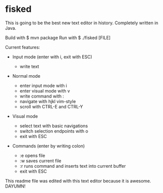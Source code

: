 # fisked
This is going to be the best new text editor in history.
Completely written in Java.

Build with $ mvn package
Run with $ ./fisked [FILE]

Current features:
* Input mode (enter with i, exit with ESC)
  - write text

* Normal mode
  - enter input mode with i
  - enter visual mode with v
  - write command with :
  - navigate with hjkl vim-style
  - scroll with CTRL-E and CTRL-Y

* Visual mode
  - select text with basic navigations
  - switch selection endpoints with o
  - exit with ESC

* Commands (enter by writing colon)
  - :e <file> opens file
  - :w saves current file
  - :r runs command and inserts text into current buffer
  - exit with ESC

This readme file was edited with this text editor because it is awesome.
DAYUMN!